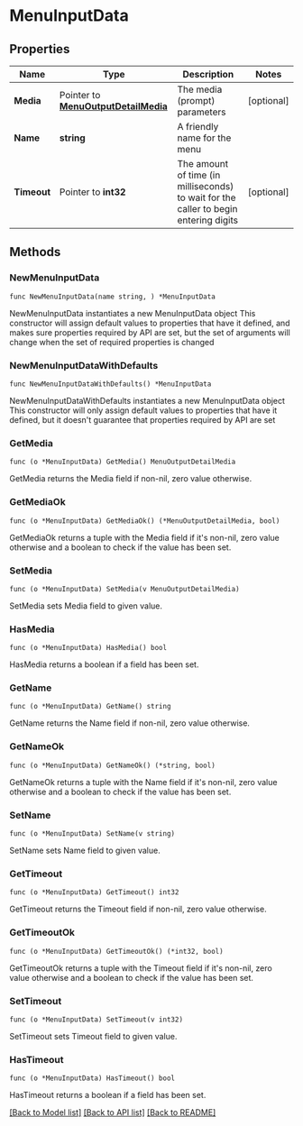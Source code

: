 # MenuInputData

## Properties

Name | Type | Description | Notes
------------ | ------------- | ------------- | -------------
**Media** | Pointer to [**MenuOutputDetailMedia**](MenuOutputDetailMedia.md) | The media (prompt) parameters | [optional] 
**Name** | **string** | A friendly name for the menu | 
**Timeout** | Pointer to **int32** | The amount of time (in milliseconds) to wait for the caller to begin entering digits | [optional] 

## Methods

### NewMenuInputData

`func NewMenuInputData(name string, ) *MenuInputData`

NewMenuInputData instantiates a new MenuInputData object
This constructor will assign default values to properties that have it defined,
and makes sure properties required by API are set, but the set of arguments
will change when the set of required properties is changed

### NewMenuInputDataWithDefaults

`func NewMenuInputDataWithDefaults() *MenuInputData`

NewMenuInputDataWithDefaults instantiates a new MenuInputData object
This constructor will only assign default values to properties that have it defined,
but it doesn't guarantee that properties required by API are set

### GetMedia

`func (o *MenuInputData) GetMedia() MenuOutputDetailMedia`

GetMedia returns the Media field if non-nil, zero value otherwise.

### GetMediaOk

`func (o *MenuInputData) GetMediaOk() (*MenuOutputDetailMedia, bool)`

GetMediaOk returns a tuple with the Media field if it's non-nil, zero value otherwise
and a boolean to check if the value has been set.

### SetMedia

`func (o *MenuInputData) SetMedia(v MenuOutputDetailMedia)`

SetMedia sets Media field to given value.

### HasMedia

`func (o *MenuInputData) HasMedia() bool`

HasMedia returns a boolean if a field has been set.

### GetName

`func (o *MenuInputData) GetName() string`

GetName returns the Name field if non-nil, zero value otherwise.

### GetNameOk

`func (o *MenuInputData) GetNameOk() (*string, bool)`

GetNameOk returns a tuple with the Name field if it's non-nil, zero value otherwise
and a boolean to check if the value has been set.

### SetName

`func (o *MenuInputData) SetName(v string)`

SetName sets Name field to given value.


### GetTimeout

`func (o *MenuInputData) GetTimeout() int32`

GetTimeout returns the Timeout field if non-nil, zero value otherwise.

### GetTimeoutOk

`func (o *MenuInputData) GetTimeoutOk() (*int32, bool)`

GetTimeoutOk returns a tuple with the Timeout field if it's non-nil, zero value otherwise
and a boolean to check if the value has been set.

### SetTimeout

`func (o *MenuInputData) SetTimeout(v int32)`

SetTimeout sets Timeout field to given value.

### HasTimeout

`func (o *MenuInputData) HasTimeout() bool`

HasTimeout returns a boolean if a field has been set.


[[Back to Model list]](../README.md#documentation-for-models) [[Back to API list]](../README.md#documentation-for-api-endpoints) [[Back to README]](../README.md)


